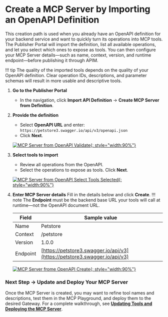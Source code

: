 # Create a MCP Server by Importing an OpenAPI Definition

This creation path is used when you already have an OpenAPI definition for your backend service and want to quickly turn its operations into MCP tools.
The Publisher Portal will import the definition, list all available operations, and let you select which ones to expose as tools.
You can then configure your MCP Server details—such as name, context, version, and runtime endpoint—before publishing it through APIM.

!!! tip
    The quality of the imported tools depends on the quality of your OpenAPI definition. Clear operation IDs, descriptions, and parameter schemas will result in more usable and descriptive tools.

   1. **Go to the Publisher Portal**

      * In the navigation, click **Import API Definition** → **Create MCP Server from Definition**.

   2. **Provide the definition**
      
      * Select **OpenAPI URL** and enter:
      `https://petstore3.swagger.io/api/v3/openapi.json`
      * Click **Next**.

      [![MCP Server from OpenAPI Validate]({{base_path}}/assets/img/mcp/create-mcp-servers-from-open-api-validate.png){: style="width:90%"}]({{base_path}}/assets/img/mcp/create-mcp-servers-from-open-api-validate.png)

   3. **Select tools to import**

      * Review all operations from the OpenAPI.
      * Select the operations to expose as tools.
      Click **Next**.

      [![MCP Server from OpenAPI Select Tools Selected]({{base_path}}/assets/img/mcp/create-mcp-servers-from-open-api-tools-selected.png){: style="width:90%"}]({{base_path}}/assets/img/mcp/create-mcp-servers-from-open-api-tools-selected.png)

   4. **Enter MCP Server details**
      Fill in the details below and click **Create**.
      !!! note
      The **Endpoint** must be the backend base URL your tools will call at runtime—not the OpenAPI document URL.

      | Field    | Sample value                                                               |
      | -------- | -------------------------------------------------------------------------- |
      | Name     | Petstore                                                                   |
      | Context  | /petstore                                                                  |
      | Version  | 1.0.0                                                                      |
      | Endpoint | [https://petstore3.swagger.io/api/v3](https://petstore3.swagger.io/api/v3) |


      [![MCP Server frome OpenAPI Create]({{base_path}}/assets/img/mcp/create-mcp-servers-from-open-api-create.png){: style="width:90%"}]({{base_path}}/assets/img/mcp/create-mcp-servers-from-open-api-create.png)


### Next Step → Update and Deploy Your MCP Server

Once the MCP Server is created, you may want to refine tool names and descriptions, test them in the MCP Playground, and deploy them to the desired Gateway.
For a complete walkthrough, see **[Updating Tools and Deploying the MCP Server](./update-and-deploy-mcp-server.md)**.
